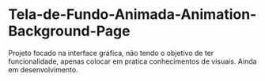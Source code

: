 # Tela-de-Fundo-Animada-Animation-Background-Page

Projeto focado na interface gráfica, não tendo o objetivo de ter funcionalidade, apenas colocar em pratica conhecimentos de visuais.
Ainda em desenvolvimento.
